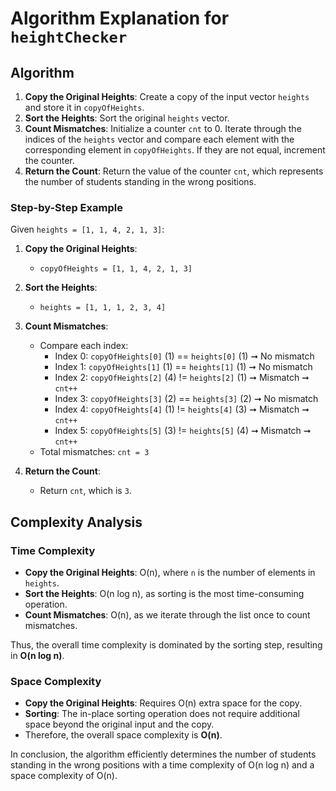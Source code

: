 # Algorithm Explanation for `heightChecker`

## Algorithm
1. **Copy the Original Heights**: Create a copy of the input vector `heights` and store it in `copyOfHeights`.
2. **Sort the Heights**: Sort the original `heights` vector.
3. **Count Mismatches**: Initialize a counter `cnt` to 0. Iterate through the indices of the `heights` vector and compare each element with the corresponding element in `copyOfHeights`. If they are not equal, increment the counter.
4. **Return the Count**: Return the value of the counter `cnt`, which represents the number of students standing in the wrong positions.

### Step-by-Step Example
Given `heights = [1, 1, 4, 2, 1, 3]`:

1. **Copy the Original Heights**:
   - `copyOfHeights = [1, 1, 4, 2, 1, 3]`

2. **Sort the Heights**:
   - `heights = [1, 1, 1, 2, 3, 4]`

3. **Count Mismatches**:
   - Compare each index:
     - Index 0: `copyOfHeights[0]` (1) == `heights[0]` (1) ➞ No mismatch
     - Index 1: `copyOfHeights[1]` (1) == `heights[1]` (1) ➞ No mismatch
     - Index 2: `copyOfHeights[2]` (4) != `heights[2]` (1) ➞ Mismatch ➞ `cnt++`
     - Index 3: `copyOfHeights[3]` (2) == `heights[3]` (2) ➞ No mismatch
     - Index 4: `copyOfHeights[4]` (1) != `heights[4]` (3) ➞ Mismatch ➞ `cnt++`
     - Index 5: `copyOfHeights[5]` (3) != `heights[5]` (4) ➞ Mismatch ➞ `cnt++`
   - Total mismatches: `cnt = 3`

4. **Return the Count**:
   - Return `cnt`, which is `3`.

## Complexity Analysis

### Time Complexity
- **Copy the Original Heights**: O(n), where `n` is the number of elements in `heights`.
- **Sort the Heights**: O(n log n), as sorting is the most time-consuming operation.
- **Count Mismatches**: O(n), as we iterate through the list once to count mismatches.

Thus, the overall time complexity is dominated by the sorting step, resulting in **O(n log n)**.

### Space Complexity
- **Copy the Original Heights**: Requires O(n) extra space for the copy.
- **Sorting**: The in-place sorting operation does not require additional space beyond the original input and the copy.
- Therefore, the overall space complexity is **O(n)**.

In conclusion, the algorithm efficiently determines the number of students standing in the wrong positions with a time complexity of O(n log n) and a space complexity of O(n).
